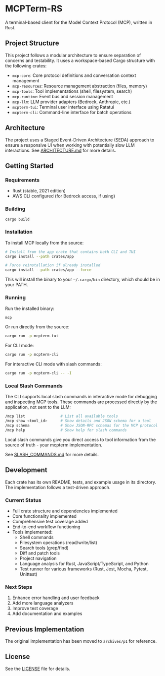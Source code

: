 # MCPTerm-RS

A terminal-based client for the Model Context Protocol (MCP), written in Rust.

## Project Structure

This project follows a modular architecture to ensure separation of concerns and testability. It uses a workspace-based Cargo structure with the following crates:

- `mcp-core`: Core protocol definitions and conversation context management
- `mcp-resources`: Resource management abstraction (files, memory)
- `mcp-tools`: Tool implementations (shell, filesystem, search)
- `mcp-runtime`: Event bus and session management
- `mcp-llm`: LLM provider adapters (Bedrock, Anthropic, etc.)
- `mcpterm-tui`: Terminal user interface using Ratatui
- `mcpterm-cli`: Command-line interface for batch operations

## Architecture

The project uses a Staged Event-Driven Architecture (SEDA) approach to ensure a responsive UI when working with potentially slow LLM interactions. See [ARCHITECTURE.md](./docs/ARCHITECTURE.md) for more details.

## Getting Started

### Requirements

- Rust (stable, 2021 edition)
- AWS CLI configured (for Bedrock access, if using)

### Building

```bash
cargo build
```

### Installation

To install MCP locally from the source:

```bash
# Install from the app crate that contains both CLI and TUI
cargo install --path crates/app

# Force reinstallation if already installed
cargo install --path crates/app --force
```

This will install the binary to your `~/.cargo/bin` directory, which should be in your PATH.

### Running

Run the installed binary:

```bash
mcp
```

Or run directly from the source:

```bash
cargo run -p mcpterm-tui
```

For CLI mode:

```bash
cargo run -p mcpterm-cli
```

For interactive CLI mode with slash commands:

```bash
cargo run -p mcpterm-cli -- -I
```

### Local Slash Commands

The CLI supports local slash commands in interactive mode for debugging and inspecting MCP tools. These commands are processed directly by the application, not sent to the LLM:

```bash
/mcp list                # List all available tools
/mcp show <tool_id>      # Show details and JSON schema for a tool
/mcp schema              # Show JSON-RPC schemas for the MCP protocol
/mcp help                # Show help for slash commands
```

Local slash commands give you direct access to tool information from the source of truth - your mcpterm implementation.

See [SLASH_COMMANDS.md](./docs/SLASH_COMMANDS.md) for more details.

## Development

Each crate has its own README, tests, and example usage in its directory. The implementation follows a test-driven approach.

### Current Status

- Full crate structure and dependencies implemented
- Core functionality implemented
- Comprehensive test coverage added
- End-to-end workflow functioning
- Tools implemented:
  - Shell commands
  - Filesystem operations (read/write/list)
  - Search tools (grep/find)
  - Diff and patch tools
  - Project navigation
  - Language analysis for Rust, JavaScript/TypeScript, and Python
  - Test runner for various frameworks (Rust, Jest, Mocha, Pytest, Unittest)

### Next Steps

1. Enhance error handling and user feedback
2. Add more language analyzers
3. Improve test coverage
4. Add documentation and examples

## Previous Implementation

The original implementation has been moved to `archives/p1` for reference.

## License

See the [LICENSE](LICENSE) file for details.